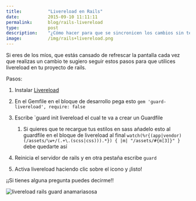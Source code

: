 ```yaml
---
title:  		"Livereload en Rails"
date:   		2015-09-10 11:11:11
permalink: 		blog/rails-livereload
type: 			post
description: 	"¿Cómo hacer para que se sincronicen los cambios sin tener que recargar en mi proyecto de Rails? En 5 pasos te lo sabrás"
image: 			/img/rails+livereload.png
---
```


Si eres de los míos, que estás cansado de refrescar la pantalla cada vez que realizas un cambio te sugiero seguir estos pasos para que utilices livereload en tu proyecto de rails.

Pasos:


1. Instalar [Livereload](https://chrome.google.com/webstore/detail/livereload/jnihajbhpnppcggbcgedagnkighmdlei?hl=en)

1. En el Gemfile en el bloque de desarrollo pega esto `gem 'guard-livereload', require: false`
1. Escribe `guard init livereload el cual te va a crear un Guardfile
	1. Si quieres que te recargue tus estilos en sass añadelo esto al guardfile en el bloque de livereload al final `watch(%r{(app|vendor)(/assets/\w+/(.+\.(scss|css))).*}) { |m| "/assets/#{m[3]}" }` debe quedarte así
1. Reinicia el servidor de rails y en otra pestaña escribe `guard`
1. Activa livereload haciendo clic sobre el icono y ¡listo!

¡¡Si tienes alguna pregunta puedes decirme!!

![livereload rails guard anamariasosa](/img/livereload.gif)

